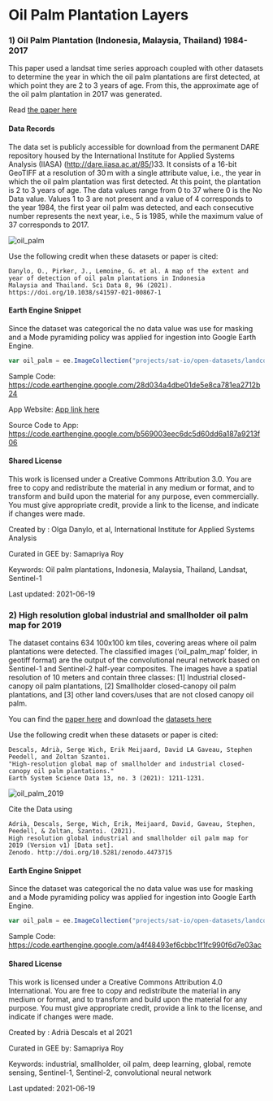 # Oil Palm Plantation Layers

### 1) **Oil Palm Plantation (Indonesia, Malaysia, Thailand) 1984-2017**

This paper used a landsat time series approach coupled with other datasets to determine the year in which the oil palm plantations are first detected, at which point they are 2 to 3 years of age. From this, the approximate age of the oil palm plantation in 2017 was generated.

Read [the paper here](https://www.nature.com/articles/s41597-021-00867-1)

#### Data Records
The data set is publicly accessible for download from the permanent DARE repository housed by the International Institute for Applied Systems Analysis (IIASA) (http://dare.iiasa.ac.at/85/)33. It consists of a 16-bit GeoTIFF at a resolution of 30 m with a single attribute value, i.e., the year in which the oil palm plantation was first detected. At this point, the plantation is 2 to 3 years of age. The data values range from 0 to 37 where 0 is the No Data value. Values 1 to 3 are not present and a value of 4 corresponds to the year 1984, the first year oil palm was detected, and each consecutive number represents the next year, i.e., 5 is 1985, while the maximum value of 37 corresponds to 2017.

![oil_palm](https://user-images.githubusercontent.com/6677629/121999942-acdc8b80-cd73-11eb-84be-b1e6457803cb.gif)

Use the following credit when these datasets or paper is cited:

```
Danylo, O., Pirker, J., Lemoine, G. et al. A map of the extent and year of detection of oil palm plantations in Indonesia
Malaysia and Thailand. Sci Data 8, 96 (2021). https://doi.org/10.1038/s41597-021-00867-1
```

#### Earth Engine Snippet

Since the dataset was categorical the no data value was use for masking and a Mode pyramiding policy was applied for ingestion into Google Earth Engine.

```js
var oil_palm = ee.ImageCollection("projects/sat-io/open-datasets/landcover/oil-palm-plantation-1984_2017");
```

Sample Code: https://code.earthengine.google.com/28d034a4dbe01de5e8ca781ea2712b24

App Website: [App link here](https://olhadanylo.users.earthengine.app/view/oilpalmseasia)

Source Code to App: https://code.earthengine.google.com/b569003eec6dc5d60dd6a187a9213f06

#### Shared License
This work is licensed under a Creative Commons Attribution 3.0. You are free to copy and redistribute the material in any medium or format, and to transform and build upon the material for any purpose, even commercially. You must give appropriate credit, provide a link to the license, and indicate if changes were made.

Created by : Olga Danylo, et al, International Institute for Applied Systems Analysis

Curated in GEE by: Samapriya Roy

Keywords: Oil palm plantations, Indonesia, Malaysia, Thailand, Landsat, Sentinel-1

Last updated: 2021-06-19


### 2) **High resolution global industrial and smallholder oil palm map for 2019**

The dataset contains 634 100x100 km tiles, covering areas where oil palm plantations were detected. The classified images (‘oil_palm_map’ folder, in geotiff format) are the output of the convolutional neural network based on Sentinel-1 and Sentinel-2 half-year composites. The images have a spatial resolution of 10 meters and contain three classes: [1] Industrial closed-canopy oil palm plantations, [2] Smallholder closed-canopy oil palm plantations, and [3] other land covers/uses that are not closed canopy oil palm.

You can find the [paper here](https://essd.copernicus.org/articles/13/1211/2021/essd-13-1211-2021.pdf) and download the [datasets here](https://zenodo.org/record/4473715)

Use the following credit when these datasets or paper is cited:

```
Descals, Adrià, Serge Wich, Erik Meijaard, David LA Gaveau, Stephen Peedell, and Zoltan Szantoi.
"High-resolution global map of smallholder and industrial closed-canopy oil palm plantations."
Earth System Science Data 13, no. 3 (2021): 1211-1231.
```

![oil_palm_2019](https://user-images.githubusercontent.com/6677629/125210739-51fd5d80-e267-11eb-9987-03db697959c0.gif)


Cite the Data using

```
Adrià, Descals, Serge, Wich, Erik, Meijaard, David, Gaveau, Stephen, Peedell, & Zoltan, Szantoi. (2021).
High resolution global industrial and smallholder oil palm map for 2019 (Version v1) [Data set].
Zenodo. http://doi.org/10.5281/zenodo.4473715
```

#### Earth Engine Snippet

Since the dataset was categorical the no data value was use for masking and a Mode pyramiding policy was applied for ingestion into Google Earth Engine.

```js
var oil_palm = ee.ImageCollection("projects/sat-io/open-datasets/landcover/oil_palm_industrial_smallholder_2019");
```

Sample Code: https://code.earthengine.google.com/a4f48493ef6cbbc1f1fc990f6d7e03ac

#### Shared License
This work is licensed under a Creative Commons Attribution 4.0 International. You are free to copy and redistribute the material in any medium or format, and to transform and build upon the material for any purpose. You must give appropriate credit, provide a link to the license, and indicate if changes were made.

Created by : Adrià Descals et al 2021

Curated in GEE by: Samapriya Roy

Keywords: industrial, smallholder, oil palm, deep learning, global, remote sensing, Sentinel-1, Sentinel-2, convolutional neural network

Last updated: 2021-06-19
